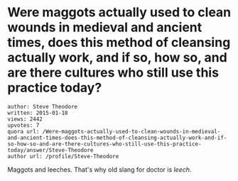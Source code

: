 # Were maggots actually used to clean wounds in medieval and ancient times, does this method of cleansing actually work, and if so, how so, and are there cultures who still use this practice today?

	author: Steve Theodore
	written: 2015-01-18
	views: 2442
	upvotes: 7
	quora url: /Were-maggots-actually-used-to-clean-wounds-in-medieval-and-ancient-times-does-this-method-of-cleansing-actually-work-and-if-so-how-so-and-are-there-cultures-who-still-use-this-practice-today/answer/Steve-Theodore
	author url: /profile/Steve-Theodore


Maggots and leeches. That's why old slang for doctor is _leech_.

